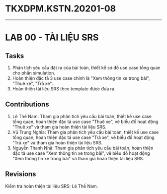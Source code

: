 # TKXDPM.KSTN.20201-08

---
# LAB 00 - TÀI LIỆU SRS
## Tasks
1. Phân tích yêu cầu đặt ra của bài toán, thiết kế sơ đồ use case tổng quan cho phần simulation.
2. Hoàn thiện đặc tả 3 use case chính là "Xem thông tin xe trong bãi", "Thuê xe", "Trả xe".
3. Hoàn thiện tài liệu SRS theo template được đưa ra.

## Contributions
1. Lê Thế Nam: Tham gia phân tích yêu cầu bài toán, thiết kế use case tổng quan, hoàn thiện đặc tả use case "Thuê xe", vẽ biểu đồ hoạt động "Thuê xe" và tham gia hoàn thiện tài liệu SRS.
2. Vũ Trung Nghĩa: Tham gia phân tích yêu cầu bài toán, thiết kế use case tổng quan, hoàn thiện đặc tả use case "Trả xe", vẽ biểu đồ hoạt động "Trả xe" và tham gia hoàn thiện tài liệu SRS.
3. Nguyễn Thanh Nhã: Tham gia phân tích yêu cầu bài toán, hoàn thiện đặc tả use case "Xem thông tin xe trong bãi", vẽ biểu đồ hoạt động "Xem thông tin xe trong bãi" và tham gia hoàn thiện tài liệu SRS. 

## Revisions
Kiểm tra hoàn thiện tài liệu SRS: Lê Thế Nam.
